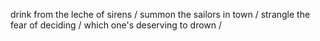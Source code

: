 drink from the leche of sirens /
summon the sailors in town /
strangle the fear of deciding /
which one's deserving to drown /
